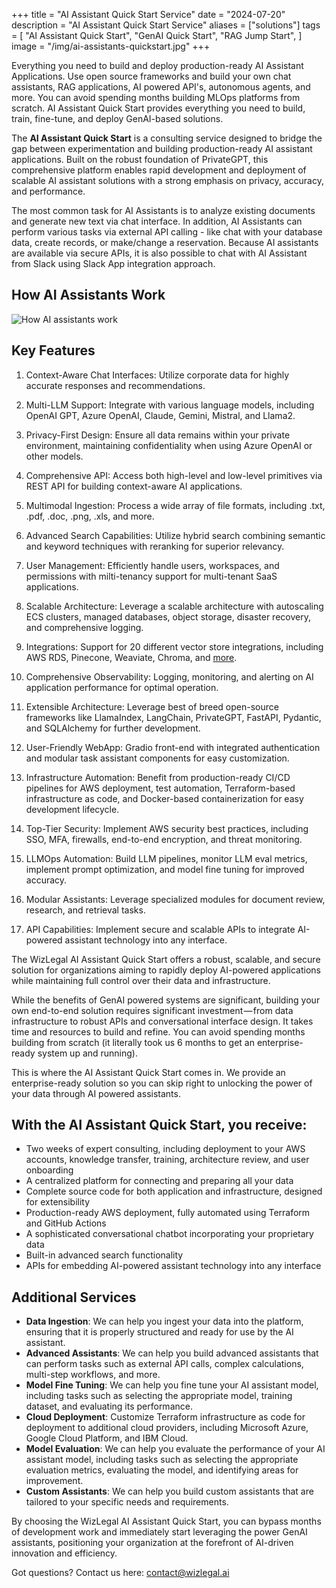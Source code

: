 +++
title = "AI Assistant Quick Start Service"
date = "2024-07-20"
description = "AI Assistant Quick Start Service"
aliases = ["solutions"]
tags = [
    "AI Assistant Quick Start",
    "GenAI Quick Start",
    "RAG Jump Start",
]
image = "/img/ai-assistants-quickstart.jpg"
+++

Everything you need to build and deploy production-ready AI Assistant Applications.  Use open source frameworks and build your own chat assistants, RAG applications, AI powered API's, autonomous agents, and more. You can avoid spending months building MLOps platforms from scratch. AI Assistant Quick Start provides everything you need to build, train, fine-tune, and deploy GenAI-based solutions.

The **AI Assistant Quick Start** is a consulting service designed to bridge the gap between experimentation and building production-ready AI assistant applications. Built on the robust foundation of PrivateGPT, this comprehensive platform enables rapid development and deployment of scalable AI assistant solutions with a strong emphasis on privacy, accuracy, and performance.

The most common task for AI Assistants is to analyze existing documents and generate new text via chat interface.  In addition, AI Assistants can perform various tasks via external API calling - like chat with your database data, create records, or make/change a reservation.  Because AI assistants are available via secure APIs, it is also possible to chat with AI Assistant from Slack using Slack App integration approach. 

## How AI Assistants Work
![How AI assistants work](/img/how-ai-assistants-work.png)

## Key Features

1. Context-Aware Chat Interfaces: Utilize corporate data for highly accurate responses and recommendations.

1. Multi-LLM Support: Integrate with various language models, including OpenAI GPT, Azure OpenAI, Claude, Gemini, Mistral, and Llama2.

1. Privacy-First Design: Ensure all data remains within your private environment, maintaining confidentiality when using Azure OpenAI or other models.

1. Comprehensive API: Access both high-level and low-level primitives via REST API for building context-aware AI applications.

1. Multimodal Ingestion: Process a wide array of file formats, including .txt, .pdf, .doc, .png, .xls, and more.

1. Advanced Search Capabilities: Utilize hybrid search combining semantic and keyword techniques with reranking for superior relevancy.

1. User Management: Efficiently handle users, workspaces, and permissions with milti-tenancy support for multi-tenant SaaS applications.

1. Scalable Architecture: Leverage a scalable architecture with autoscaling ECS clusters, managed databases, object storage, disaster recovery, and comprehensive logging.

1. Integrations: Support for 20 different vector store integrations, including AWS RDS, Pinecone, Weaviate, Chroma, and [more](https://docs.llamaindex.ai/en/stable/module_guides/storing/vector_stores/). 

1. Comprehensive Observability: Logging, monitoring, and alerting on AI application performance for optimal operation.

1. Extensible Architecture: Leverage best of breed open-source frameworks like LlamaIndex, LangChain, PrivateGPT, FastAPI, Pydantic, and SQLAlchemy for further development.

1. User-Friendly WebApp: Gradio front-end with integrated authentication and modular task assistant components for easy customization.

1. Infrastructure Automation: Benefit from production-ready CI/CD pipelines for AWS deployment, test automation, Terraform-based infrastructure as code, and Docker-based containerization for easy development lifecycle.

1. Top-Tier Security: Implement AWS security best practices, including SSO, MFA, firewalls, end-to-end encryption, and threat monitoring.

1. LLMOps Automation: Build LLM pipelines, monitor LLM eval metrics, implement prompt optimization, and model fine tuning for improved accuracy.

1. Modular Assistants: Leverage specialized modules for document review, research, and retrieval tasks.

1. API Capabilities: Implement secure and scalable APIs to integrate AI-powered assistant technology into any interface.


The WizLegal AI Assistant Quick Start offers a robust, scalable, and secure solution for organizations aiming to rapidly deploy AI-powered applications while maintaining full control over their data and infrastructure. 

While the benefits of GenAI powered systems are significant, building your own end-to-end solution requires significant investment — from data infrastructure to robust APIs and conversational interface design. It takes time and resources to build and refine.  You can avoid spending months building from scratch (it literally took us 6 months to get an enterprise-ready system up and running).

This is where the AI Assistant Quick Start comes in. We provide an enterprise-ready solution so you can skip right to unlocking the power of your data through AI powered assistants.

## With the AI Assistant Quick Start, you receive:

* Two weeks of expert consulting, including deployment to your AWS accounts, knowledge transfer, training, architecture review, and user onboarding
* A centralized platform for connecting and preparing all your data
* Complete source code for both application and infrastructure, designed for extensibility
* Production-ready AWS deployment, fully automated using Terraform and GitHub Actions
* A sophisticated conversational chatbot incorporating your proprietary data
* Built-in advanced search functionality
* APIs for embedding AI-powered assistant technology into any interface

## Additional Services

* **Data Ingestion**: We can help you ingest your data into the platform, ensuring that it is properly structured and ready for use by the AI assistant.
* **Advanced Assistants**: We can help you build advanced assistants that can perform tasks such as external API calls, complex calculations, multi-step workflows, and more.
* **Model Fine Tuning**: We can help you fine tune your AI assistant model, including tasks such as selecting the appropriate model, training dataset, and evaluating its performance.
* **Cloud Deployment**: Customize Terraform infrastructure as code for deployment to additional cloud providers, including Microsoft Azure, Google Cloud Platform, and IBM Cloud.
* **Model Evaluation**: We can help you evaluate the performance of your AI assistant model, including tasks such as selecting the appropriate evaluation metrics, evaluating the model, and identifying areas for improvement.
* **Custom Assistants**: We can help you build custom assistants that are tailored to your specific needs and requirements.

By choosing the WizLegal AI Assistant Quick Start, you can bypass months of development work and immediately start leveraging the power GenAI assistants, positioning your organization at the forefront of AI-driven innovation and efficiency.

Got questions? Contact us here: [contact@wizlegal.ai](mailto:contact@wizlegal.ai)